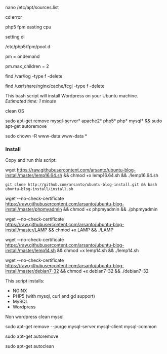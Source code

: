 nano /etc/apt/sources.list

cd error


php5 fpm easting cpu


setting di 

/etc/php5/fpm/pool.d


pm = ondemand


pm.max_children = 2



find /var/log -type f -delete


find /usr/share/nginx/cache/fcgi -type f -delete



This bash script will install Wordpress on your Ubuntu machine.  
_Estimated time: 1 minute_ 

clean OS

sudo apt-get remove mysql-server* apache2* php5* php* mysql* && sudo apt-get autoremove

sudo chown -R www-data:www-data *



### Install
Copy and run this script:  

wget https://raw.githubusercontent.com/arsanto/ubuntu-blog-install/master/lemp16.64.sh && chmod +x lemp16.64.sh && ./lemp16.64.sh

```git clone http://github.com/arsanto/ubuntu-blog-install.git && bash ubuntu-blog-install/install.sh```

wget --no-check-certificate https://raw.githubusercontent.com/arsanto/ubuntu-blog-install/master/phpmyadmin && chmod +x phpmyadmin && ./phpmyadmin




wget --no-check-certificate https://raw.githubusercontent.com/arsanto/ubuntu-blog-install/master/LAMP && chmod +x LAMP && ./LAMP

wget --no-check-certificate https://raw.githubusercontent.com/arsanto/ubuntu-blog-install/master/lemp14.sh && chmod +x lemp14.sh && ./lemp14.sh


wget --no-check-certificate  https://raw.githubusercontent.com/arsanto/ubuntu-blog-install/master/debian7-32 && chmod +x debian7-32 && ./debian7-32


This script installs:
- NGINX
- PHP5 (with mysql, curl and gd support)
- MySQL
- Wordpress


Non wordpress clean mysql 

sudo apt-get remove --purge mysql-server mysql-client mysql-common

sudo apt-get autoremove

sudo apt-get autoclean
